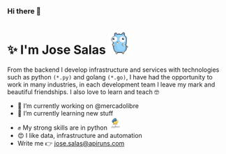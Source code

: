### Hi there 👋 
# ✨  I'm Jose Salas <img src="images/go.gif" height="50"> 

From the backend I develop infrastructure and services with technologies such as python `(*.py)` and golang `(*.go)`, 
I have had the opportunity to work in many industries, in each development team I leave my mark and beautiful friendships. I also love to learn and teach 🤓


- 🔭 I’m currently working on @mercadolibre
- 🌱 I’m currently learning new stuff
- ✊ My strong skills are in python <img src="images/python.png" height="30">
- 😍 I like data, infrastructure and automation
- Write me 👉 jose.salas@apiruns.com
